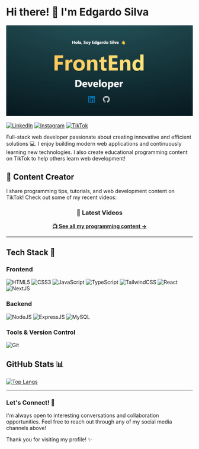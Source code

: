 # Hi there! 👋 I'm Edgardo Silva

![Banner Edgardo Silva](portfolioLinkedin.jpg)

[![LinkedIn](https://img.shields.io/badge/linkedin-%230077B5.svg?style=for-the-badge&logo=linkedin&logoColor=white)](https://www.linkedin.com/in/edgardo-silva/)
[![Instagram](https://img.shields.io/badge/Instagram-%23E4405F.svg?style=for-the-badge&logo=Instagram&logoColor=white)](https://www.instagram.com/edgardosilva.es/)
[![TikTok](https://img.shields.io/badge/TikTok-%23000000.svg?style=for-the-badge&logo=TikTok&logoColor=white)](https://www.tiktok.com/@gago.dev)

Full-stack web developer passionate about creating innovative and efficient solutions 💻. I enjoy building modern web applications and continuously learning new technologies. I also create educational programming content on TikTok to help others learn web development!

## 📱 Content Creator

I share programming tips, tutorials, and web development content on TikTok! Check out some of my recent videos:

<div align="center">

### 🎥 Latest Videos

**[📺 See all my programming content →](https://www.tiktok.com/@gago.dev)**

</div>

---

## Tech Stack 🚀

### Frontend
![HTML5](https://img.shields.io/badge/html5-%23E34F26.svg?style=for-the-badge&logo=html5&logoColor=white) 
![CSS3](https://img.shields.io/badge/css3-%231572B6.svg?style=for-the-badge&logo=css3&logoColor=white)
![JavaScript](https://img.shields.io/badge/javascript-%23323330.svg?style=for-the-badge&logo=javascript&logoColor=%23F7DF1E)
![TypeScript](https://img.shields.io/badge/typescript-%23007ACC.svg?style=for-the-badge&logo=typescript&logoColor=white)
![TailwindCSS](https://img.shields.io/badge/Tailwind_CSS-38B2AC?style=for-the-badge&logo=tailwind-css&logoColor=white)
![React](https://img.shields.io/badge/react-%2320232a.svg?style=for-the-badge&logo=react&logoColor=%2361DAFB)
![NextJS](https://img.shields.io/badge/next%20js-000000?style=for-the-badge&logo=nextdotjs&logoColor=white)

### Backend
![NodeJS](https://img.shields.io/badge/Node%20js-339933?style=for-the-badge&logo=nodedotjs&logoColor=white)
![ExpressJS](https://img.shields.io/badge/Express%20js-000000?style=for-the-badge&logo=express&logoColor=white)
![MySQL](https://img.shields.io/badge/mysql-%2300f.svg?style=for-the-badge&logo=mysql&logoColor=white)

### Tools & Version Control
![Git](https://img.shields.io/badge/git-%23F05033.svg?style=for-the-badge&logo=git&logoColor=white)

## GitHub Stats 📊

[![Top Langs](https://github-readme-stats.vercel.app/api/top-langs/?username=Edgardosilva&layout=donut&theme=dark)](https://github.com/anuraghazra/github-readme-stats)

---

### Let's Connect! 🤝

I'm always open to interesting conversations and collaboration opportunities. Feel free to reach out through any of my social media channels above!

Thank you for visiting my profile! ✨
